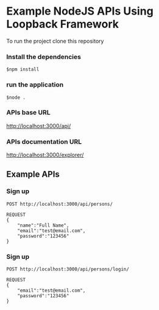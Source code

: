 # Example NodeJS APIs Using Loopback Framework

To run the project clone this repository 

### Install the dependencies 
``` 
$npm install 
``` 

### run the application
``` 
$node . 
```

### APIs base URL
[http://localhost:3000/api/](http://localhost:3000/api/)

### APIs documentation URL
[http://localhost:3000/explorer/](http://localhost:3000/explorer/)

## Example APIs

### Sign up
```
POST http://localhost:3000/api/persons/

REQUEST
{
	"name":"Full Name",
	"email":"test@email.com",
	"password":"123456"
}
```

### Sign up
```
POST http://localhost:3000/api/persons/login/

REQUEST
{
	"email":"test@email.com",
	"password":"123456"
}
```